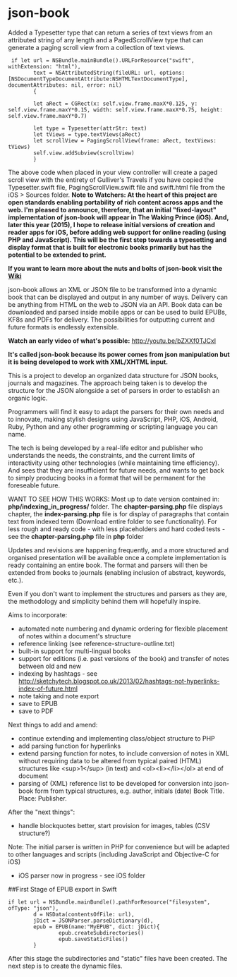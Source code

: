 json-book
========
Added a Typesetter type that can return a series of text views from an attributed string of any length and a PagedScrollView type that can generate a paging scroll view from a collection of text views.
```
 if let url = NSBundle.mainBundle().URLForResource("swift", withExtension: "html"),
        text = NSAttributedString(fileURL: url, options: [NSDocumentTypeDocumentAttribute:NSHTMLTextDocumentType], documentAttributes: nil, error: nil)
        {
        
        let aRect = CGRect(x: self.view.frame.maxX*0.125, y: self.view.frame.maxY*0.15, width: self.view.frame.maxX*0.75, height: self.view.frame.maxY*0.7)
        
        let type = Typesetter(attrStr: text)
        let tViews = type.textViews(aRect)
        let scrollView = PagingScrollView(frame: aRect, textViews: tViews)
        self.view.addSubview(scrollView)
        }
```
The above code when placed in your view controller will create a paged scroll view with the entirety of Gulliver's Travels if you have copied the Typesetter.swift file, PagingScrollView.swift file and swift.html file from the iOS > Sources folder.
**Note to Watchers: At the heart of this project are open standards enabling portability of rich content across apps and the web. I'm pleased to announce, therefore, that an initial "fixed-layout" implementation of json-book will appear in The Waking Prince (iOS). And, later this year (2015), I hope to release initial versions of creation and reader apps for iOS, before adding web support for online reading (using PHP and JavaScript). This will be the first step towards a typesetting and display format that is built for electronic books primarily but has the potential to be extended to print.**

**If you want to learn more about the nuts and bolts of json-book visit the [Wiki](https://github.com/sketchytech/json-book/wiki/_pages)**

json-book allows an XML or JSON file to be transformed into a dynamic book that can be displayed and output in any number of ways. Delivery can be anything from HTML on the web to JSON via an API. Book data can be downloaded and parsed inside mobile apps or can be used to build EPUBs, KF8s and PDFs for delivery. The possibilities for outputting current and future formats is endlessly extensible.

**Watch an early video of what's possible:** http://youtu.be/bZXXf0TJCxI

**It's called json-book because its power comes from json manipulation but it is being developed to work with XML/XHTML input.**

This is a project to develop an organized data structure for JSON books, journals and magazines. The approach being taken is to develop the structure for the JSON alongside a set of parsers in order to establish an organic logic.

Programmers will find it easy to adapt the parsers for their own needs and to innovate, making stylish designs using JavaScript, PHP, iOS, Android, Ruby, Python and any other programming or scripting language you can name.

The tech is being developed by a real-life editor and publisher who understands the needs, the constraints, and the current limits of interactivity using other technologies (while maintaining time efficiency). And sees that they are insufficient for future needs, and wants to get back to simply producing books in a format that will be permanent for the foreseable future.

WANT TO SEE HOW THIS WORKS: Most up to date version contained in: **php/indexing_in_progress/** folder. The **chapter-parsing.php** file displays chapter, the **index-parsing.php** file is for display of paragraphs that contain text from indexed term (Download entire folder to see functionality). For less rough and ready code - with less placeholders and hard coded tests - see the **chapter-parsing.php** file in **php** folder 

Updates and revisions are happening frequently, and a more structured and organised presentation will be available once a complete implementation is ready containing an entire book. The format and parsers will then be extended from books to journals (enabling inclusion of abstract, keywords, etc.). 

Even if you don't want to implement the structures and parsers as they are, the methodology and simplicity behind them will hopefully inspire.


Aims to incorporate:

- automated note numbering and dynamic ordering for flexible placement of notes within a document's structure
- reference linking (see reference-structure-outline.txt)
- built-in support for multi-lingual books
- support for editions (i.e. past versions of the book) and transfer of notes between old and new
- indexing by hashtags - see http://sketchytech.blogspot.co.uk/2013/02/hashtags-not-hyperlinks-index-of-future.html
- note taking and note export
- save to EPUB
- save to PDF
  
Next things to add and amend:

- continue extending and implementing class/object structure to PHP
- add parsing function for hyperlinks
- extend parsing function for notes, to include conversion of notes in XML without requiring data to be altered from typical paired (HTML) structures like \<sup\>1\</sup\> (in text) and \<ol\>\<li\>\</li\>\</ol\> at end of document
- parsing of (XML) reference list to be developed for conversion into json-book form from typical structures, e.g. author, initials (date) Book Title. Place: Publisher.

After the "next things":

- handle blockquotes better, start provision for images, tables (CSV structure?)

Note: The initial parser is written in PHP for convenience but will be adapted to other languages and scripts (including JavaScript and Objective-C for iOS)

- iOS parser now in progress - see iOS folder

##First Stage of EPUB export in Swift
```
if let url = NSBundle.mainBundle().pathForResource("filesystem", ofType: "json"),
        d = NSData(contentsOfFile: url),
        jDict = JSONParser.parseDictionary(d),
        epub = EPUB(name:"MyEPUB", dict: jDict){
                epub.createSubdirectories()
                epub.saveStaticFiles()
        }
```
After this stage the subdirectories and "static" files have been created. The next step is to create the dynamic files.
